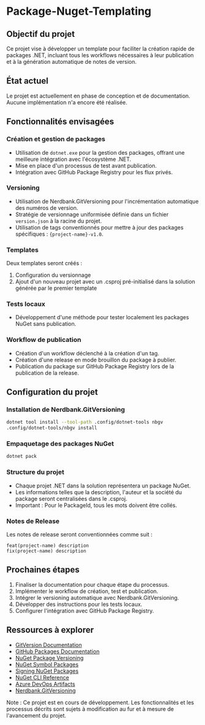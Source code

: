# Package-Nuget-Templating

## Objectif du projet

Ce projet vise à développer un template pour faciliter la création rapide de packages .NET, incluant tous les workflows nécessaires à leur publication et à la génération automatique de notes de version.

## État actuel

Le projet est actuellement en phase de conception et de documentation. Aucune implémentation n'a encore été réalisée.

## Fonctionnalités envisagées

### Création et gestion de packages

- Utilisation de `dotnet.exe` pour la gestion des packages, offrant une meilleure intégration avec l'écosystème .NET.
- Mise en place d'un processus de test avant publication.
- Intégration avec GitHub Package Registry pour les flux privés.

### Versioning

- Utilisation de Nerdbank.GitVersioning pour l'incrémentation automatique des numéros de version.
- Stratégie de versionnage uniformisée définie dans un fichier `version.json` à la racine du projet.
- Utilisation de tags conventionnés pour mettre à jour des packages spécifiques : `{project-name}-v1.0`.

### Templates

Deux templates seront créés :
1. Configuration du versionnage
2. Ajout d'un nouveau projet avec un .csproj pré-initialisé dans la solution générée par le premier template

### Tests locaux

- Développement d'une méthode pour tester localement les packages NuGet sans publication.

### Workflow de publication

- Création d'un workflow déclenché à la création d'un tag.
- Création d'une release en mode brouillon du package à publier.
- Publication du package sur GitHub Package Registry lors de la publication de la release.

## Configuration du projet

### Installation de Nerdbank.GitVersioning

```bash
dotnet tool install --tool-path .config/dotnet-tools nbgv
.config/dotnet-tools/nbgv install
```

### Empaquetage des packages NuGet

```bash
dotnet pack
```

### Structure du projet

- Chaque projet .NET dans la solution représentera un package NuGet.
- Les informations telles que la description, l'auteur et la société du package seront centralisées dans le .csproj.
- Important : Pour le PackageId, tous les mots doivent être collés.

### Notes de Release

Les notes de release seront conventionnées comme suit :
```
feat(project-name) description 
fix(project-name) description
```

## Prochaines étapes

1. Finaliser la documentation pour chaque étape du processus.
2. Implémenter le workflow de création, test et publication.
3. Intégrer le versioning automatique avec Nerdbank.GitVersioning.
4. Développer des instructions pour les tests locaux.
5. Configurer l'intégration avec GitHub Package Registry.

## Ressources à explorer

- [GitVersion Documentation](https://gitversion.net/docs/)
- [GitHub Packages Documentation](https://docs.github.com/fr/packages/working-with-a-github-packages-registry/working-with-the-nuget-registry)
- [NuGet Package Versioning](https://learn.microsoft.com/en-us/nuget/concepts/package-versioning?tabs=semver20sort)
- [NuGet Symbol Packages](https://learn.microsoft.com/en-us/nuget/create-packages/symbol-packages-snupkg)
- [Signing NuGet Packages](https://learn.microsoft.com/fr-fr/nuget/create-packages/sign-a-package)
- [NuGet CLI Reference](https://learn.microsoft.com/fr-fr/nuget/reference/cli-reference/cli-ref-sources)
- [Azure DevOps Artifacts](https://learn.microsoft.com/fr-fr/azure/devops/artifacts/nuget/publish?view=azure-devops)
- [Nerdbank.GitVersioning](https://github.com/dotnet/Nerdbank.GitVersioning)

Note : Ce projet est en cours de développement. Les fonctionnalités et les processus décrits sont sujets à modification au fur et à mesure de l'avancement du projet.
